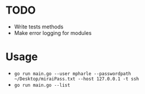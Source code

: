 # TODO
* Write tests methods
* Make error logging for modules


# Usage
* `go run main.go --user mpharle --passwordpath ~/Desktop/miraiPass.txt --host 127.0.0.1 -t ssh`
* `go run main.go --list`
